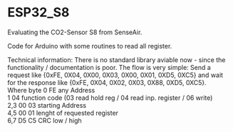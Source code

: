 # ESP32_S8
Evaluating the CO2-Sensor S8 from SenseAir.  

Code for Arduino with some routines to read all register.  

Technical information:
There is no standard library aviable now - since the functionality / documentation is poor.
The flow is very simple:
  Send a request like {0xFE, 0X04, 0X00, 0X03, 0X00, 0X01, 0XD5, 0XC5} and
  wait for the response like {0xFE, 0X04, 0X02, 0X03, 0X88, 0XD5, 0XC5}.  
Where byte
       0     FE    any Address  
       1     04    function code  (03 read hold reg / 04 read inp. register / 06 write)  
       2,3   00 03 starting Address  
       4,5   00 01 lenght of requested register  
       6,7   D5 C5 CRC low / high  

